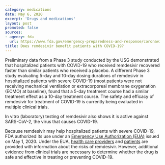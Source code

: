 ```yaml
---
category: medications
date: May 6, 2020
excerpt: 'Drugs and medications'
layout: post
promoted: false
sources:
- agency: fda
  url: https://www.fda.gov/emergency-preparedness-and-response/coronavirus-disease-2019-covid-19/coronavirus-disease-2019-covid-19-frequently-asked-questions#5ebcd92778fc0
title: Does remdesivir benefit patients with COVID-19?
---
```


Preliminary data from a Phase 3 study conducted by the USG demonstrated that hospitalized patients with COVID-19 who received remdesivir recovered faster than similar patients who received a placebo. A different Phase 3 study evaluating 5-day and 10-day dosing durations of remdesivir in hospitalized patients with severe COVID-19 (most patients were not receiving mechanical ventilation or extracorporeal membrane oxygenation (ECMO) at baseline), found that a 5-day treatment course had a similar treatment effect as a 10-day treatment course. The safety and efficacy of remdesivir for treatment of COVID-19 is currently being evaluated in multiple clinical trials.

In vitro (laboratory) testing of remdesivir also shows it is active against SARS-CoV-2, the virus that causes COVID-19.

Because remdesivir may help hospitalized patients with severe COVID-19, FDA authorized its use under an [Emergency Use Authorization (EUA)](https://www.fda.gov/emergency-preparedness-and-response/mcm-legal-regulatory-and-policy-framework/emergency-use-authorization) issued on May 1, 2020. Under the EUA, [health care providers](https://www.fda.gov/media/137566/download) and [patients](https://www.fda.gov/media/137565/download) are provided with information about the risks of remdesivir. However, additional evidence from clinical trials are necessary to determine whether the drug is safe and effective in treating or preventing COVID-19.
